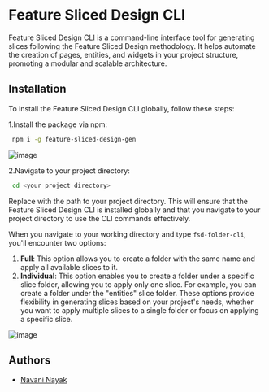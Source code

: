# Feature Sliced Design CLI

Feature Sliced Design CLI is a command-line interface tool for generating slices following the Feature Sliced Design methodology. It helps automate the creation of pages, entities, and widgets in your project structure, promoting a modular and scalable architecture.

## Installation

To install the Feature Sliced Design CLI globally, follow these steps:

1.Install the package via npm:

```bash
 npm i -g feature-sliced-design-gen
```

![image](https://github.com/KNS786/feature-sliced-design-folder-gen/assets/69040322/1eab3fe8-819d-446e-8d7b-49b5f1627309)

2.Navigate to your project directory:

```bash
 cd <your project directory>
```

Replace <your project directory> with the path to your project directory. This will ensure that the Feature Sliced Design CLI is installed globally and that you navigate to your project directory to use the CLI commands effectively.

When you navigate to your working directory and type `fsd-folder-cli`, you'll encounter two options:

1. **Full**: This option allows you to create a folder with the same name and apply all available slices to it.
2. **Individual**: This option enables you to create a folder under a specific slice folder, allowing you to apply only one slice. For example, you can create a folder under the "entities" slice folder.
   These options provide flexibility in generating slices based on your project's needs, whether you want to apply multiple slices to a single folder or focus on applying a specific slice.

![image](https://github.com/KNS786/feature-sliced-design-folder-gen/assets/69040322/68bd05de-023b-4fa8-8e4f-e7bb84ccdf37)

## Authors

- [Navani Nayak](https://www.github.com/kns786)
